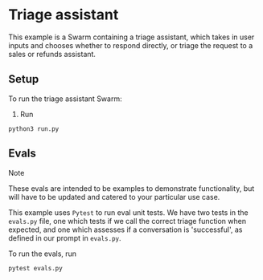 # Triage assistant

This example is a Swarm containing a triage assistant, which takes in user inputs and chooses whether to respond directly, or triage the request
to a sales or refunds assistant.

## Setup

To run the triage assistant Swarm:

1. Run
```shell
python3 run.py
```

## Evals
> [!NOTE]
> These evals are intended to be examples to demonstrate functionality, but will have to be updated and catered to your particular use case.

This example uses `Pytest` to run eval unit tests. We have two tests in the `evals.py` file, one which
tests if we call the correct triage function when expected, and one which assesses if a conversation
is 'successful', as defined in our prompt in `evals.py`.


To run the evals, run
```shell
pytest evals.py
```
